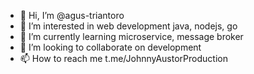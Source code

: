 - 👋 Hi, I’m @agus-triantoro
- 👀 I’m interested in web development java, nodejs, go
- 🌱 I’m currently learning microservice, message broker
- 💞️ I’m looking to collaborate on development
- 📫 How to reach me t.me/JohnnyAustorProduction

<!---
agus-triantoro/agus-triantoro is a ✨ special ✨ repository because its `README.md` (this file) appears on your GitHub profile.
You can click the Preview link to take a look at your changes.
--->
